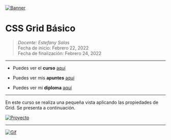 [![Banner](https://lukebrown.dev/images/blog/stripe-banner-grid-min.png "Banner")](https://lukebrown.dev/images/blog/stripe-banner-grid-min.png "Banner")

# CSS Grid Básico

> *Docente:  Estefany Salas*
> <br>
> Fecha de inicio: Febrero 22, 2022
> <br>
> Fecha de finalización: Febrero 24, 2022

------------
- Puedes ver el **curso** [aquí](https://platzi.com/cursos/css-grid/ "aquí")

- Puedes ver mis **apuntes**  [aquí](https://steep-bridge-4be.notion.site/CSS-Grid-B-sico-22713714bc4e469fb73a8372f38fb474 "aquí") 

- Puedes ver mi **diploma** [aquí](https://platzi.com/p/Valenciajcamilo/course/2474-css-grid/diploma/detalle/ "aquí")

------------

En este curso se realiza una pequeña vista aplicando las propiedades de Grid. Se presenta a continuación.

[![Proyecto](https://github.com/ValenciaJCamilo/Platzi/blob/main/Curso%20de%20CSS%20Grid%20B%C3%A1sico/Proyecto/images/Proyecto.png?raw=true "Proyecto")](https://github.com/ValenciaJCamilo/Platzi/blob/main/Curso%20de%20CSS%20Grid%20B%C3%A1sico/Proyecto/images/Proyecto.png?raw=true "Proyecto")

------------

[![Gif](https://cloudfour.com/wp-content/uploads/2017/03/grid-responsive.gif "Gif")](https://cloudfour.com/wp-content/uploads/2017/03/grid-responsive.gif "Gif")
